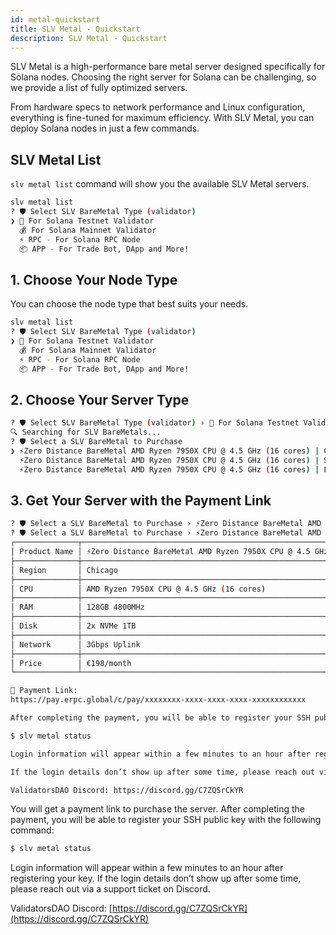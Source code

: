 ```yaml
---
id: metal-quickstart
title: SLV Metal - Quickstart
description: SLV Metal - Quickstart
---
```


SLV Metal is a high-performance bare metal server designed specifically for Solana nodes. 
Choosing the right server for Solana can be challenging, so we provide a list of fully optimized servers.

From hardware specs to network performance and Linux configuration, everything is fine-tuned for maximum efficiency. With SLV Metal, you can deploy Solana nodes in just a few commands.

## SLV Metal List

`slv metal list` command will show you the available SLV Metal servers.

```bash
slv metal list
? 🛡️ Select SLV BareMetal Type (validator)
❯ 🧪 For Solana Testnet Validator
  💰 For Solana Mainnet Validator
  ⚡️ RPC - For Solana RPC Node
  📦 APP - For Trade Bot, DApp and More!
```

## 1. Choose Your Node Type

You can choose the node type that best suits your needs.
  
```bash
slv metal list
? 🛡️ Select SLV BareMetal Type (validator)
❯ 🧪 For Solana Testnet Validator
  💰 For Solana Mainnet Validator
  ⚡️ RPC - For Solana RPC Node
  📦 APP - For Trade Bot, DApp and More!
```

## 2. Choose Your Server Type

```bash
? 🛡️ Select SLV BareMetal Type (validator) › 🧪 For Solana Testnet Validator
🔍 Searching for SLV BareMetals...
? 🛡️ Select a SLV BareMetal to Purchase
❯ ⚡️Zero Distance BareMetal AMD Ryzen 7950X CPU @ 4.5 GHz (16 cores) | Chicago - 198 €/month
  ⚡️Zero Distance BareMetal AMD Ryzen 7950X CPU @ 4.5 GHz (16 cores) | Stockholm - 198 €/month
  ⚡️Zero Distance BareMetal AMD Ryzen 7950X CPU @ 4.5 GHz (16 cores) | Frankfurt - 198 €/month
```

## 3. Get Your Server with the Payment Link

```bash
? 🛡️ Select a SLV BareMetal to Purchase › ⚡️Zero Distance BareMetal AMD Ryzen 7950X CPU @ 4.5 GHz (16 cores) | Chicago - 198 €/month
? 🛡️ Select a SLV BareMetal to Purchase › ⚡️Zero Distance BareMetal AMD Ryzen 7950X CPU @ 4.5 GHz (16 cores) | Chicago - 198 €/month
┌──────────────┬──────────────────────────────────────────────────────────────────────────────┐
│ Product Name │ ⚡️Zero Distance BareMetal AMD Ryzen 7950X CPU @ 4.5 GHz (16 cores) | Chicago │
├──────────────┼──────────────────────────────────────────────────────────────────────────────┤
│ Region       │ Chicago                                                                      │
├──────────────┼──────────────────────────────────────────────────────────────────────────────┤
│ CPU          │ AMD Ryzen 7950X CPU @ 4.5 GHz (16 cores)                                     │
├──────────────┼──────────────────────────────────────────────────────────────────────────────┤
│ RAM          │ 128GB 4800MHz                                                                │
├──────────────┼──────────────────────────────────────────────────────────────────────────────┤
│ Disk         │ 2x NVMe 1TB                                                                  │
├──────────────┼──────────────────────────────────────────────────────────────────────────────┤
│ Network      │ 3Gbps Uplink                                                                 │
├──────────────┼──────────────────────────────────────────────────────────────────────────────┤
│ Price        │ €198/month                                                                   │
└──────────────┴──────────────────────────────────────────────────────────────────────────────┘

🔗 Payment Link:
https://pay.erpc.global/c/pay/xxxxxxxx-xxxx-xxxx-xxxx-xxxxxxxxxxxx

After completing the payment, you will be able to register your SSH public key with the following command:

$ slv metal status

Login information will appear within a few minutes to an hour after registering your key.

If the login details don’t show up after some time, please reach out via a support ticket on Discord.

ValidatorsDAO Discord: https://discord.gg/C7ZQSrCkYR
```

You will get a payment link to purchase the server. After completing the payment, you will be able to register your SSH public key with the following command:

```bash
$ slv metal status
```

Login information will appear within a few minutes to an hour after registering your key.
If the login details don’t show up after some time, please reach out via a support ticket on Discord.

ValidatorsDAO Discord: [https://discord.gg/C7ZQSrCkYR](https://discord.gg/C7ZQSrCkYR)